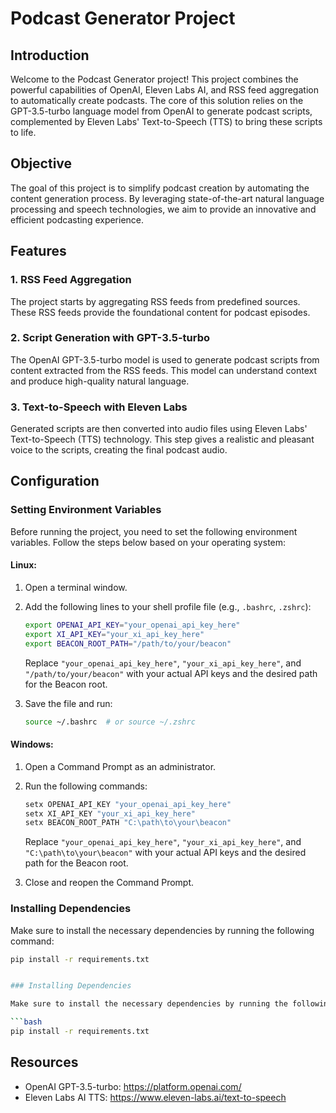 # Podcast Generator Project

## Introduction

Welcome to the Podcast Generator project! This project combines the powerful capabilities of OpenAI, Eleven Labs AI, and RSS feed aggregation to automatically create podcasts. The core of this solution relies on the GPT-3.5-turbo language model from OpenAI to generate podcast scripts, complemented by Eleven Labs' Text-to-Speech (TTS) to bring these scripts to life.

## Objective

The goal of this project is to simplify podcast creation by automating the content generation process. By leveraging state-of-the-art natural language processing and speech technologies, we aim to provide an innovative and efficient podcasting experience.

## Features

### 1. RSS Feed Aggregation

The project starts by aggregating RSS feeds from predefined sources. These RSS feeds provide the foundational content for podcast episodes.

### 2. Script Generation with GPT-3.5-turbo

The OpenAI GPT-3.5-turbo model is used to generate podcast scripts from content extracted from the RSS feeds. This model can understand context and produce high-quality natural language.

### 3. Text-to-Speech with Eleven Labs

Generated scripts are then converted into audio files using Eleven Labs' Text-to-Speech (TTS) technology. This step gives a realistic and pleasant voice to the scripts, creating the final podcast audio.

## Configuration

### Setting Environment Variables

Before running the project, you need to set the following environment variables. Follow the steps below based on your operating system:

#### Linux:

1. Open a terminal window.

2. Add the following lines to your shell profile file (e.g., `.bashrc`, `.zshrc`):

    ```bash
    export OPENAI_API_KEY="your_openai_api_key_here"
    export XI_API_KEY="your_xi_api_key_here"
    export BEACON_ROOT_PATH="/path/to/your/beacon"
    ```

    Replace `"your_openai_api_key_here"`, `"your_xi_api_key_here"`, and `"/path/to/your/beacon"` with your actual API keys and the desired path for the Beacon root.

3. Save the file and run:

    ```bash
    source ~/.bashrc  # or source ~/.zshrc
    ```

#### Windows:

1. Open a Command Prompt as an administrator.

2. Run the following commands:

    ```cmd
    setx OPENAI_API_KEY "your_openai_api_key_here"
    setx XI_API_KEY "your_xi_api_key_here"
    setx BEACON_ROOT_PATH "C:\path\to\your\beacon"
    ```

    Replace `"your_openai_api_key_here"`, `"your_xi_api_key_here"`, and `"C:\path\to\your\beacon"` with your actual API keys and the desired path for the Beacon root.

3. Close and reopen the Command Prompt.

### Installing Dependencies

Make sure to install the necessary dependencies by running the following command:

```bash
pip install -r requirements.txt


### Installing Dependencies

Make sure to install the necessary dependencies by running the following command:

```bash
pip install -r requirements.txt
```

## Resources
- OpenAI GPT-3.5-turbo: https://platform.openai.com/
- Eleven Labs AI TTS: https://www.eleven-labs.ai/text-to-speech